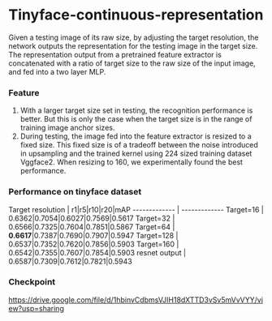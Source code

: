# Tinyface-continuous-representation
Given a testing image of its raw size, by adjusting the target resolution, the network outputs the representation for the testing image in the target size. The representation output from a pretrained feature extractor is concatenated with a ratio of target size to the raw size of the input image, and fed into a two layer MLP.
### Feature
1. With a larger target size set in testing, the recognition performance is better. But this is only the case when the target size is in the range of training image anchor sizes.
2. During testing, the image fed into the feature extractor is resized to a fixed size. This fixed size is of a tradeoff between the noise introduced in upsampling and the trained kernel using 224 sized training dataset Vggface2. When resizing to 160, we experimentally found the best performance.
### Performance on tinyface dataset

Target resolution  | r1|r5|r10|r20|mAP
------------- | -------------
Target=16  | 0.6362|0.7054|0.6027|0.7569|0.5617
Target=32  | 0.6566|0.7325|0.7604|0.7851|0.5867
Target=64  | **0.6617**|0.7387|0.7690|0.7907|0.5947
Target=128  | 0.6537|0.7352|0.7620|0.7856|0.5903
Target=160  | 0.6542|0.7355|0.7607|0.7854|0.5903
resnet output  | 0.6587|0.7309|0.7612|0.7821|0.5943

### Checkpoint
https://drive.google.com/file/d/1hbinvCdbmsVJIH18dXTTD3vSv5mVvVYY/view?usp=sharing
